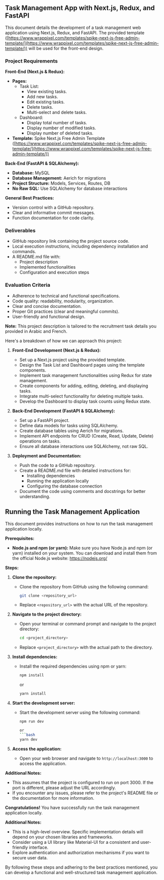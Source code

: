 ## Task Management App with Next.js, Redux, and FastAPI

This document details the development of a task management web application using Next.js, Redux, and FastAPI. The provided template ([https://www.wrappixel.com/templates/spike-next-js-free-admin-template/](https://www.wrappixel.com/templates/spike-next-js-free-admin-template/)) will be used for the front-end design.

### Project Requirements

**Front-End (Next.js & Redux):**

* **Pages:**
    * Task List:
        * View existing tasks.
        * Add new tasks.
        * Edit existing tasks.
        * Delete tasks.
        * Multi-select and delete tasks.
    * Dashboard:
        * Display total number of tasks.
        * Display number of modified tasks.
        * Display number of deleted tasks.
* **Template:** Spike Next.js Free Admin Template ([https://www.wrappixel.com/templates/spike-next-js-free-admin-template/](https://www.wrappixel.com/templates/spike-next-js-free-admin-template/))

**Back-End (FastAPI & SQLAlchemy):**

* **Database:** MySQL
* **Database Management:** Aerich for migrations
* **Project Structure:** Models, Services, Routes, DB
* **No Raw SQL:** Use SQLAlchemy for database interactions

**General Best Practices:**

* Version control with a GitHub repository.
* Clear and informative commit messages.
* Function documentation for code clarity.

### Deliverables

* GitHub repository link containing the project source code.
* Local execution instructions, including dependency installation and commands.
* A README.md file with:
    * Project description
    * Implemented functionalities
    * Configuration and execution steps

### Evaluation Criteria

* Adherence to technical and functional specifications.
* Code quality: readability, modularity, organization.
* Clear and concise documentation.
* Proper Git practices (clear and meaningful commits).
* User-friendly and functional design.

**Note:** This project description is tailored to the recruitment task details you provided in Arabic and French.

Here's a breakdown of how we can approach this project:

1. **Front-End Development (Next.js & Redux):**
   - Set up a Next.js project using the provided template.
   - Design the Task List and Dashboard pages using the template components.
   - Implement task management functionalities using Redux for state management.
   - Create components for adding, editing, deleting, and displaying tasks.
   - Integrate multi-select functionality for deleting multiple tasks.
   - Develop the Dashboard to display task counts using Redux state.

2. **Back-End Development (FastAPI & SQLAlchemy):**
   - Set up a FastAPI project.
   - Define data models for tasks using SQLAlchemy.
   - Create database tables using Aerich for migrations.
   - Implement API endpoints for CRUD (Create, Read, Update, Delete) operations on tasks.
   - Ensure all database interactions use SQLAlchemy, not raw SQL.

3. **Deployment and Documentation:**
   - Push the code to a GitHub repository.
   - Create a README.md file with detailed instructions for:
      - Installing dependencies
      - Running the application locally
      - Configuring the database connection 
   - Document the code using comments and docstrings for better understanding.

## Running the Task Management Application

This document provides instructions on how to run the task management application locally.

**Prerequisites:**

* **Node.js and npm (or yarn):** Make sure you have Node.js and npm (or yarn) installed on your system. You can download and install them from the official Node.js website: https://nodejs.org/

**Steps:**

1. **Clone the repository:**
   - Clone the repository from GitHub using the following command:
     ```bash
     git clone <repository_url>
     ```
   - Replace `<repository_url>` with the actual URL of the repository.

2. **Navigate to the project directory:**
   - Open your terminal or command prompt and navigate to the project directory:
     ```bash
     cd <project_directory>
     ```
   - Replace `<project_directory>` with the actual path to the directory.

3. **Install dependencies:**
   - Install the required dependencies using npm or yarn:
     ```bash
     npm install
     ```
     or
     ```bash
     yarn install
     ```

4. **Start the development server:**
   - Start the development server using the following command:
     ```bash
     npm run dev
     
     or
     ```bash
     yarn dev
     ```

5. **Access the application:**
   - Open your web browser and navigate to `http://localhost:3000` to access the application.

**Additional Notes:**

* This assumes that the project is configured to run on port 3000. If the port is different, please adjust the URL accordingly.
* If you encounter any issues, please refer to the project's README file or the documentation for more information.

**Congratulations!** You have successfully run the task management application locally.

**Additional Notes:**

* This is a high-level overview. Specific implementation details will depend on your chosen libraries and frameworks.
* Consider using a UI library like Material-UI for a consistent and user-friendly interface.
* Explore authentication and authorization mechanisms if you want to secure user data.

By following these steps and adhering to the best practices mentioned, you can develop a functional and well-structured task management application.


